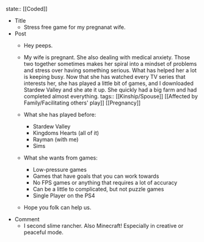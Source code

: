 state:: [[Coded]]

- Title
	- Stress free game for my pregnanat wife.
- Post
	- Hey peeps.
	- My wife is pregnant. She also dealing with medical anxiety. Those two together sometimes makes her spiral into a mindset of problems and stress over having something serious. What has helped her a lot is keeping busy. Now that she has watched every TV series that interests her, she has played a little bit of games, and I downloaded Stardew Valley and she ate it up. She quickly had a big farm and had completed almost everything.
	  tags:: [[Kinship/Spouse]] [[Affected by Family/Facilitating others' play]] [[Pregnancy]]
	- What she has played before:
	  * Stardew Valley
	  * Kingdoms Hearts (all of it) 
	  * Rayman (with me)
	  * Sims
	- What she wants from games:
	  
	  * Low-pressure games
	  * Games that have goals that you can work towards
	  * No FPS games or anything that requires a lot of accuracy
	  * Can be a little to complicated, but not puzzle games
	  * Single Player on the PS4
	- Hope you folk can help us.
- Comment
	- I second slime rancher. Also Minecraft! Especially in creative or peaceful mode.